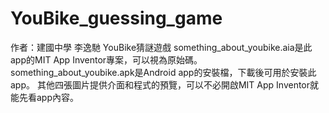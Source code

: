 # YouBike_guessing_game
作者：建國中學 李逸馳
YouBike猜謎遊戲
something_about_youbike.aia是此app的MIT App Inventor專案，可以視為原始碼。
something_about_youbike.apk是Android app的安裝檔，下載後可用於安裝此app。
其他四張圖片提供介面和程式的預覽，可以不必開啟MIT App Inventor就能先看app內容。
